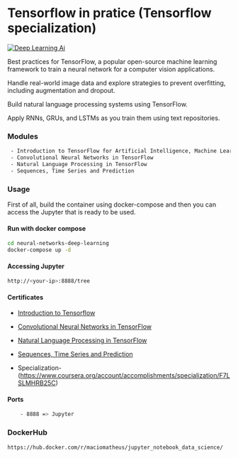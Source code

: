 # Tensorflow in pratice (Tensorflow specialization)

[![Deep Learning Ai](https://d3njjcbhbojbot.cloudfront.net/api/utilities/v1/imageproxy/https://coursera-course-photos.s3.amazonaws.com/e5/801ef077e311e79b5e257ef20b3a76/deeplearningai.png?auto=format%2Ccompress&dpr=2&w=256&h=32)](https://d3njjcbhbojbot.cloudfront.net/api/utilities/v1/imageproxy/https://coursera-course-photos.s3.amazonaws.com/e5/801ef077e311e79b5e257ef20b3a76/deeplearningai.png?auto=format%2Ccompress&dpr=2&w=256&h=32)

Best practices for TensorFlow, a popular open-source machine learning framework to train a neural network for a computer vision applications.

Handle real-world image data and explore strategies to prevent overfitting, including augmentation and dropout.

Build natural language processing systems using TensorFlow.

Apply RNNs, GRUs, and LSTMs as you train them using text repositories.

### Modules
```sh
 - Introduction to TensorFlow for Artificial Intelligence, Machine Learning, and Deep Learning 
 - Convolutional Neural Networks in TensorFlow
 - Natural Language Processing in TensorFlow
 - Sequences, Time Series and Prediction
```

### Usage
First of all, build the container using docker-compose and then you can 
access the Jupyter that is ready to be used.

#### Run with docker compose
```sh
cd neural-networks-deep-learning
docker-compose up -d
```

#### Accessing Jupyter
```sh
http://<your-ip>:8888/tree
```

#### Certificates
- [Introduction to Tensorflow](https://www.coursera.org/account/accomplishments/certificate/2MVXT2GER64M)
- [Convolutional Neural Networks in TensorFlow](https://www.coursera.org/account/accomplishments/certificate/C3XUSLFD2AWF)
- [Natural Language Processing in TensorFlow](https://www.coursera.org/account/accomplishments/records/BTUG6XZXPJ5J)
- [Sequences, Time Series and Prediction](https://www.coursera.org/account/accomplishments/records/9HYKE5EALJ3J)

- Specialization-(https://www.coursera.org/account/accomplishments/specialization/F7LSLMHRB25C)

#### Ports
```sh
    - 8888 => Jupyter
```

### DockerHub
```sh
https://hub.docker.com/r/maciomatheus/jupyter_notebook_data_science/
